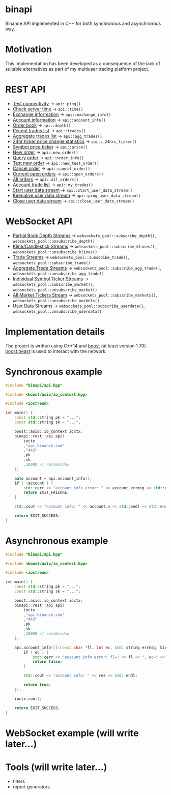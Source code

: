 # binapi
Binance API implemented in C++ for both synchronous and asynchronous way.

# Motivation
This implementation has been developed as a consequence of the lack of suitable alternatives as part of my multiuser trading platform project.

# REST API
- [Test connectivity](https://github.com/binance-exchange/binance-official-api-docs/blob/master/rest-api.md#test-connectivity) -> `api::ping()`
- [Check server time](https://github.com/binance-exchange/binance-official-api-docs/blob/master/rest-api.md#check-server-time) -> `api::time()`
- [Exchange information](https://github.com/binance-exchange/binance-official-api-docs/blob/master/rest-api.md#exchange-information) -> `api::exchange_info()`
- [Account information](https://github.com/binance-exchange/binance-official-api-docs/blob/master/rest-api.md#account-information-user_data) -> `api::account_info()`
- [Order book](https://github.com/binance-exchange/binance-official-api-docs/blob/master/rest-api.md#order-book) -> `api::depth()`
- [Recent trades list](https://github.com/binance-exchange/binance-official-api-docs/blob/master/rest-api.md#recent-trades-list) -> `api::trades()`
- [Aggregate trades list](https://github.com/binance-exchange/binance-official-api-docs/blob/master/rest-api.md#compressedaggregate-trades-list) -> `api::agg_trades()`
- [24hr ticker price change statistics](https://github.com/binance-exchange/binance-official-api-docs/blob/master/rest-api.md#24hr-ticker-price-change-statistics) -> `api::_24hrs_ticker()`
- [Symbol price ticker](https://github.com/binance-exchange/binance-official-api-docs/blob/master/rest-api.md#symbol-price-ticker) -> `api::price()`
- [New order](https://github.com/binance-exchange/binance-official-api-docs/blob/master/rest-api.md#new-order--trade) -> `api::new_order()`
- [Query order](https://github.com/binance-exchange/binance-official-api-docs/blob/master/rest-api.md#query-order-user_data) -> `api::order_info()`
- [Test new order](https://github.com/binance-exchange/binance-official-api-docs/blob/master/rest-api.md#test-new-order-trade) -> `api::new_test_order()`
- [Cancel order](https://github.com/binance-exchange/binance-official-api-docs/blob/master/rest-api.md#cancel-order-trade) -> `api::cancel_order()`
- [Current open orders](https://github.com/binance-exchange/binance-official-api-docs/blob/master/rest-api.md#current-open-orders-user_data) -> `api::open_orders()`
- [All orders](https://github.com/binance-exchange/binance-official-api-docs/blob/master/rest-api.md#all-orders-user_data) -> `api::all_orders()`
- [Account trade list](https://github.com/binance-exchange/binance-official-api-docs/blob/master/rest-api.md#account-trade-list-user_data) -> `api::my_trades()`
- [Start user data stream](https://github.com/binance-exchange/binance-official-api-docs/blob/master/rest-api.md#start-user-data-stream-user_stream) -> `api::start_user_data_stream()`
- [Keepalive user data stream](https://github.com/binance-exchange/binance-official-api-docs/blob/master/rest-api.md#keepalive-user-data-stream-user_stream) -> `api::ping_user_data_stream()`
- [Close user data stream](https://github.com/binance-exchange/binance-official-api-docs/blob/master/rest-api.md#close-user-data-stream-user_stream) -> `api::close_user_data_stream()`

# WebSocket API
- [Partial Book Depth Streams](https://github.com/binance-exchange/binance-official-api-docs/blob/master/web-socket-streams.md#partial-book-depth-streams) -> `websockets_pool::subscribe_depth()`, `websockets_pool::unsubscribe_depth()`
- [Kline/Candlestick Streams](https://github.com/binance-exchange/binance-official-api-docs/blob/master/web-socket-streams.md#klinecandlestick-streams) -> `websockets_pool::subscribe_klines()`, `websockets_pool::unsubscribe_klines()`
- [Trade Streams](https://github.com/binance-exchange/binance-official-api-docs/blob/master/web-socket-streams.md#trade-streams) -> `websockets_pool::subscribe_trade()`, `websockets_pool::subscribe_trade()`
- [Aggregate Trade Streams](https://github.com/binance-exchange/binance-official-api-docs/blob/master/web-socket-streams.md#aggregate-trade-streams) -> `websockets_pool::subscribe_agg_trade()`, `websockets_pool::unsubscribe_agg_trade()`
- [Individual Symbol Ticker Streams](https://github.com/binance-exchange/binance-official-api-docs/blob/master/web-socket-streams.md#individual-symbol-ticker-streams) -> `websockets_pool::subscribe_market()`, `websockets_pool::unsubscribe_market()`
- [All Market Tickers Stream](https://github.com/binance-exchange/binance-official-api-docs/blob/master/web-socket-streams.md#all-market-tickers-stream) -> `websockets_pool::subscribe_markets()`, `websockets_pool::unsubscribe_markets()`
- [User Data Streams](https://github.com/binance-exchange/binance-official-api-docs/blob/master/user-data-stream.md) -> `websockets_pool::subscribe_userdata()`, `websockets_pool::unsubscribe_userdata()`

# Implementation details
The project is written using C++14 and [boost](https://www.boost.org/) (at least version 1.70). [boost.beast](https://www.boost.org/doc/libs/1_73_0/libs/beast/index.html) is used to interact with the network.

# Synchronous example
```cpp
#include "binapi/api.hpp"

#include <boost/asio/io_context.hpp>

#include <iostream>

int main() {
    const std::string pk = "...";
    const std::string sk = "...";

    boost::asio::io_context ioctx;
    binapi::rest::api api(
        ioctx
        ,"api.binance.com"
        ,"443"
        ,pk
        ,sk
        ,10000 // recvWindow
    );

    auto account = api.account_info();
    if ( !account ) {
        std::cerr << "account info error: " << account.errmsg << std::endl;
        return EXIT_FAILURE;
    }

    std::cout << "account info: " << account.v << std::endl << std::endl;

    return EXIT_SUCCESS;
}

```

# Asynchronous example
```cpp
#include "binapi/api.hpp"

#include <boost/asio/io_context.hpp>

#include <iostream>

int main() {
    const std::string pk = "...";
    const std::string sk = "...";

    boost::asio::io_context ioctx;
    binapi::rest::api api(
        ioctx
        ,"api.binance.com"
        ,"443"
        ,pk
        ,sk
        ,10000 // recvWindow
    );

    api.account_info([](const char *fl, int ec, std::string errmsg, binapi::rest::account_info_t res) {
        if ( ec ) {
            std::cerr << "account info error: fl=" << fl << ", ec=" << ec << ", emsg=" << errmsg << std::endl;
            return false;
        }

        std::cout << "account info: " << res << std::endl;

        return true;
    });

    ioctx.run();

    return EXIT_SUCCESS;
}
```

# WebSocket example (will write later...)

# Tools (will write later...)
- filters
- report generators
